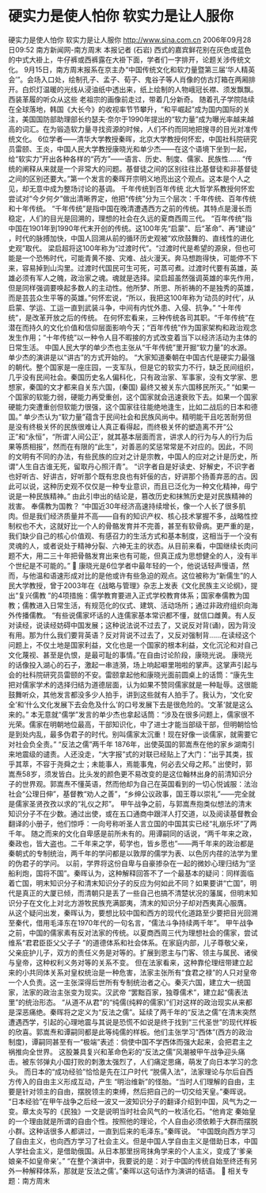 # 硬实力是使人怕你 软实力是让人服你

硬实力是使人怕你 软实力是让人服你
http://www.sina.com.cn 2006年09月28日09:52 南方新闻网-南方周末
本报记者 (石岩) 西式的嘉宾鲜花别在灰色或蓝色的中式大褂上，牛仔裤或西裤露在大褂下面，学者们一字排开，论题关涉传统文化。
9月15日，南方周末报系在京主办“中国传统文化和软力量暨第三届‘华人精英会’”。会场入口处，绘制孔子、孟子、荀子、鬼谷子等人肖像的仿古灯箱在两厢排开。白炽灯温暖的光线从浸油纸中透出来，纸上绘制的人物峨冠长襟、须发飘飘。西装革履的听众从这些
老祖宗的画像前走过，带着几分新奇。
随着孔子学院陆续在全球落地，韩国《大长今》的收视率节节攀升，“和平崛起”成为国内国际的关注，美国国防部助理部长约瑟夫·奈尔于1990年提出的“软力量”成为曝光率越来越高的词汇。在为锻造软力量寻找资源的时候，人们不约而同地把搜寻的目光对准传统文化。
6位学者——清华大学教授秦晖，北京大学教授何怀宏，中国社科院研究员雷颐、王炎，中国人民大学教授康晓光和单少杰——在这个语境下坐到一起，给“软实力”开出各种各样的“药方”——语言、历史、制度、儒家、民族性……
“传统的阐释从来就是一个非常大的问题。基督徒之间的区别往往比基督徒和非基督徒之间的区别还要大。”第一个发言的秦晖开宗明义地亮出这个观点。这本是个人之见，却无意中成为整场讨论的基调。
千年传统到百年传统
北大哲学系教授何怀宏尝试对“今夕何夕”做出清晰界定，他把“传统”分为三个层次：千年传统、百年传统和十年传统。
“千年传统”是指中国在晚清遭遇西方之前的传统。其特点是漫长而稳定，人们的目光是回溯的，理想的社会在久远的夏商西周三代。
“百年传统”指中国在1901年到1990年代末开创的传统。这100年先“启蒙”、后“革命”、再“建设” ，时代的脉搏加快，中国人回溯从前的循环历史观被“欢欣鼓舞的、直线性的进化史观”取代。
梁启超将这100年称为“过渡时代”。“过渡时代是希望的源泉，但也可能是一个恐怖时代，可能青黄不接、灾难、战火漫天。奔马想跑得快，可能停不下来，容易掉到山沟里。过渡时代国民可生可死，可蒸可煮。过渡时代要有英雄，英雄必须有军人之魄，政治家之魂。魂就是选择。梁启超虽然强调英雄的率先作用，但是同样强调要唤起多数人的主动性。他所梦、所思、所祈祷的不是独秀的英雄，而是芸芸众生平等的英雄。”何怀宏说，“所以，我把这100年称为‘动员的时代’，从启蒙、学运、工运一直到武装斗争，中间有内忧外患、入侵、抗争。”
“十年传统”，是改革开放之后的传统。
在何怀宏看来，三种传统各司其职。“千年传统”在潜在而持久的文化价值和信仰层面影响今天；“百年传统”作为国家架构和政治观念发生作用；“十年传统”以一种令人目不暇接的方式改变着当下以经济活动为主体的日常生活。
中国人民大学的单少杰也主张从“千年传统”里开掘“软力量”的水源。单少杰的演讲是以“讲古”的方式开始的。 “大家知道秦朝在中国古代是硬实力最强的朝代。整个国家是一座庄园，一支军队，但是它的软实力不行，缺乏民间组织，几乎没有民间社会。秦国历史名人偏科化，只有政治家、军事家，没有文学家、思想家，秦国的文才都来自关东六国，(秦国) 最终又被关东六国移民所灭。”
“如果一个国家的软能力弱，硬能力再受重创，这个国家就会迅速衰败下去。如果一个国家硬能力突遭重创但软能力很强，这个国家往往能绝地逢生，比如二战后的日本和德国。”
单少杰认为“软力量”蕴含于民间社会和民族风尚中。精明能干且吃苦耐劳但是没有终极关怀的民族很难让人真正看得起，而终极关怀的塑造离不开“公正”和“永恒”，“所谓‘人间公正’，就其基本层面而言，讲求人的行为与人的行为后果等质相报”，然而在有限的“此生”，对善恶的奖惩常常是不对应的。因此，不同的文明有不同的办法，有些民族的应对之计是宗教，中国人的应对之计是历史，所谓“人生自古谁无死，留取丹心照汗青”。
“识字者自是好读史、好解史，不识字者也好听古、好讲古，好听那个既有忠良也有奸佞的古，好讲那个扬善弃恶的古。因此可以说，这种历史观不仅仅是一种专业意识，而且已泛化为一种文化精神，毋宁说是一种民族精神。”
由此引申出的结论是，篡改历史和抹煞历史是对民族精神的戕害。
奉儒教为国教？
“中国近30年经济高速持续增长，像一个人长了很多肌肉。但是我们经济质量并不高——自有的知识产权、核心技术掌握不多，战略性控制权也不大，这就好比一个人的骨骼发育并不完善，甚至有软骨病。更严重的是，我们缺少自己的核心价值观、有感召力的生活方式和基本制度，这相当于一个没有灵魂的人，或者说处于精神分裂、六神无主的状态。从目前来看，中国继续长肉问题不大，用二三十年把骨骼发育出来也有可能，但真正成为思想健全的人，没有半个世纪是不可能的。”

康晓光是6位学者中最年轻的一个，他说话轻声慢语，然而，与他温和语速形成对比的是他或许有些急迫的观点。这位被称为“新儒生”的人民大学教授，曾于2003年在《战略与管理》杂志上发表《文化民族主义论纲》，提出“复兴儒教 ”的4项措施：儒学教育要进入正式学校教育体系；国家奉儒教为国教；儒教进入日常生活，有规范化的仪式、建筑、活动场所；通过非政府组织向海外传播儒教。
“有些说儒家坏话的人连儒家基本常识都不懂，就信口雌黄。有人反对读经，说读经妨碍中国发展；这种说法说不过去了，又说反对背(诵)，因为背没有用。那为什么我们要背英语？反对背说不过去了，又反对强制背……在读经这个问题上，不仅土地是国家利益，文化也是一个国家的根本利益，文化沉沦和对自己文化蔑视、甚至是仇恨，是最可耻的事情。”在自由讨论阶段，康晓光说。
康晓光的话像投入湖心的石子，激起一串涟漪，场上响起噼里啪啦的掌声。这掌声引起与会的社科院研究员雷颐的不安。雷颐拿起他和康晓光面前圆桌上的话筒：“康先生把对儒家学术的选择归结为道德层面，认为如果不赞同儒家就是一种耻辱。这很能鼓舞听众，其他发言都没多少人拍手，讲到这些就有人拍手了。我认为，‘文化安全’和‘什么文化发展下去会危及什么’的口号发展下去是很危险的。‘文革’就是这么来的。”
本无意就“儒学”发言的单少杰也拿起话筒：“涉及在很多问题上，儒家很不光荣。儒家在明朝地位最高，干部知识化，中了进士才能当部级干部，但明朝恰恰是到处内乱，最多伪君子的时代。别叫儒家太沉重！现在好像一谈儒家，就需要它对社会负全责。”
“反法之儒”两千年
1876年，出使英国的郭嵩焘在他的家乡湖南引来地震级的谴责。人还没走，“大字报”式的对联已经贴上了大门：“出乎其类，拔乎其萃，不容于尧舜之士；未能事人，焉能事鬼，何必去父母之邦。”
出使时，郭嵩焘58岁，须发皆白。比头发的颜色更不易改变的是这位翰林出身的前清知识分子的世界观。郭嵩焘不懂英语，然而他却为自己在英国看到的一切心悦诚服：法治社会“公理日伸”，基督教“劝人之善”，“乡绅公议政事，国王尊以崇礼”——完全就是儒家圣贤孜孜以求的“礼仪之邦”。
甲午战争之前，与郭嵩焘抱类似想法的清末知识分子不在少数。通过出使，或在五口通商中跟洋人打交道，以及阅读基督教会翻译的小册子，他们惊呼：一向号称听圣人言立国的中国其实已经“礼崩乐坏”了两千年。
随之而来的文化自卑感是前所未有的。用谭嗣同的话说，“两千年来之政，秦政也，皆大盗也。二千年来之学，荀学也，皆乡愿也”——两千年来的政治都是秦朝式的专制统治，两千年的学问都是以敦厚的儒学为表、以色厉内荏的法学为里的伪君子的学问。
以前，学界将这份自卑与自豪掺杂在一起的微妙心理归结为“坚船利炮，国将不国”。秦晖认为，这种解释回答不了一个最基本的疑问：同样面临着亡国，明末知识分子和清末知识分子的反应为何如此不同？如果要讲“亡国”，明代是真正的大厦已倾，而清朝只是丢了一些自己也搞不清楚状况的藩属，但明末知识分子在文化上对北方游牧民族充满鄙夷，清末的知识分子却对西夷真心服膺。
从这个疑问出发，秦晖认为，要想比较中国和西方的现代化道路至少要把目光回溯至秦代，借用毛泽东在1970年代的一句名言，“儒法斗争持续两千年”。
甲午战争之前，中国的儒家素有反对法家的传统。以夏商西周三代为理想社会的儒家，尝试维系“君君臣臣父父子子 ”的道德体系和社会体系。在家庭内部，儿子尊敬父亲，父亲庇护儿子，双方的责任义务是对等的。扩展到恩主与门客、领主与属民、诸侯与皇帝，这种权利义务对等的关系不变。
但在法家看来，这种靠伦理纽带建立起来的小共同体关系对皇权统治是一种危害，法家主张所有“食君之禄”的人只对皇帝一个人负责。这一主张深得后世所有专制统治者之心。秦灭六国，建立大一统国家，法家的政治主张变为现实。汉武帝 “罢黜百家，独尊儒术”，建立起“儒表法里”的统治形态。
“从道不从君”的“纯儒(纯粹的儒家)”们对这样的政治现实从来都是深恶痛绝。秦晖将之定义为“反法之儒”。延续了两千年的“反法之儒”在清末突然遭遇西学，引起的心理地震与其说是恐慌不如说是终于找到“三代圣世”的现代样板的欣喜。郭嵩焘和谭嗣同都是此等纯儒的样板。他们主张学习“西体”(西方的政治制度)，谭嗣同甚至有一“极端”表述：倘使中国不学西体而强大起来，会把君主之祸推向全世界。
这股兼具复兴和革命色彩的“反法之儒”风潮被甲午战争迎头痛击。被东邻弹丸小国打败的刺激太强烈了，人们痛定思痛，萌发了向日本学习的念头。
而日本的“成功经验”恰恰是先在江户时代 “脱儒入法”，法家理论与尔后自西方传入的自由主义形成互动，产生 “明治维新”的怪胎。“当时人们理解的自由，主要是针对领主的自由，摆脱领主的束缚，然后把自己的一切交给天皇。”秦晖说。
“日本经验”在甲午战争之后经一波又一波知识分子的翻译介绍到中国，风气为之一变。章太炎写的《民独》一文是说明当时社会风气的一枚活化石。“他肯定
秦始皇的一个理由就是所谓的自由个性。按照他的理论，个人自由必须依赖于大群而摆脱小群。这种话很多人都讲过，一直到后来的毛泽东。”秦晖说。
“中国既向西方学习了自由主义，也向西方学习了社会主义。但是中国人学自由主义是借助日本，中国人学社会主义，是借助俄国。从日本那里拐弯抹角学来的个人主义，变成了‘爹亲娘亲不如皇帝亲’。”
“在整个演讲中，我要说的是：对于中国的传统自始至终还有另外一种解释体系，那就是‘反法之儒’。”秦晖以这句话作为演讲的结语。

相关专题：南方周末 

